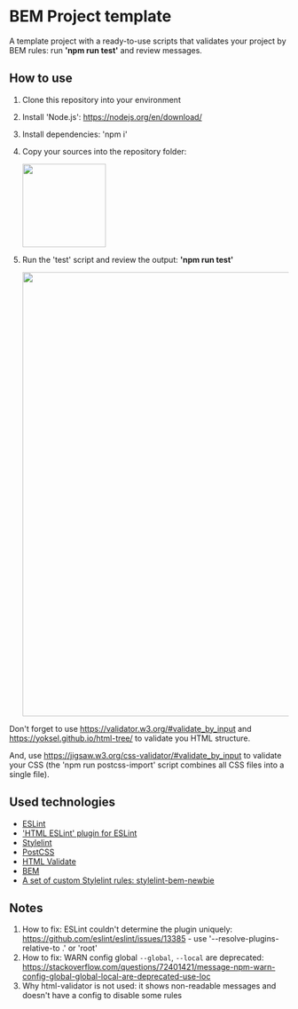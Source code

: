 # BEM Project template

A template project with a ready-to-use scripts that validates your project by BEM rules: run **'npm run test'** and review messages.

## How to use
1. Clone this repository into your environment
1. Install 'Node.js': https://nodejs.org/en/download/
1. Install dependencies: 'npm i'
1. Copy your sources into the repository folder:  
    
    <img src="https://user-images.githubusercontent.com/2094015/210180978-94c21de6-865d-426e-88d4-d6e8628f8c46.png" width="150">
1. Run the 'test' script and review the output: **'npm run test'**  
    
    <img src="https://user-images.githubusercontent.com/2094015/210168166-3bb8eb8b-9883-4dfc-a183-f9d015bdf768.png" width="800">

Don't forget to use https://validator.w3.org/#validate_by_input and https://yoksel.github.io/html-tree/ to validate you HTML structure.

And, use https://jigsaw.w3.org/css-validator/#validate_by_input to validate your CSS (the 'npm run postcss-import' script combines all CSS files into a single file).

## Used technologies
- [ESLint](https://eslint.org/)
- ['HTML ESLint' plugin for ESLint](https://github.com/yeonjuan/html-eslint)
- [Stylelint](https://stylelint.io/)
- [PostCSS](https://postcss.org/)
- [HTML Validate](https://html-validate.org/)
- [BEM](https://ru.bem.info/)
- [A set of custom Stylelint rules: stylelint-bem-newbie](https://www.npmjs.com/package/stylelint-bem-newbie)

## Notes

1. How to fix: ESLint couldn't determine the plugin uniquely: https://github.com/eslint/eslint/issues/13385 - use '--resolve-plugins-relative-to .' or 'root'
1. How to fix: WARN config global `--global`, `--local` are deprecated: https://stackoverflow.com/questions/72401421/message-npm-warn-config-global-global-local-are-deprecated-use-loc
1. Why html-validator is not used: it shows non-readable messages and doesn't have a config to disable some rules
